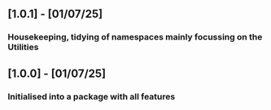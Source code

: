 ## [1.0.1] - [01/07/25]
### Housekeeping, tidying of namespaces mainly focussing on the Utilities

## [1.0.0] - [01/07/25]
### Initialised into a package with all features